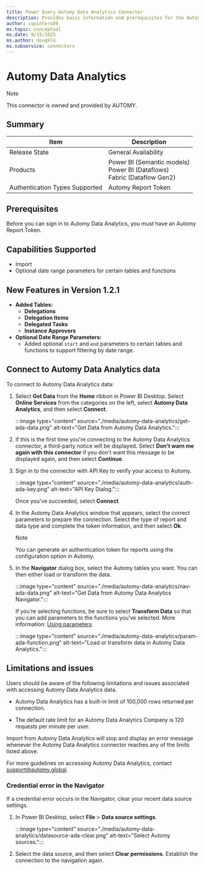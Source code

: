 ```yaml
---
title: Power Query Automy Data Analytics Connector
description: Provides basic information and prerequisites for the Automy Data Analytics connector
author: cquintero89
ms.topic: conceptual
ms.date: 9/15/2025
ms.author: dougklo
ms.subservice: connectors
---
```


# Automy Data Analytics

>[!Note]
>This connector is owned and provided by AUTOMY.

## Summary

| Item | Description |
| ---- | ----------- |
| Release State | General Availability |
| Products | Power BI (Semantic models)<br/>Power BI (Dataflows)<br/>Fabric (Dataflow Gen2) |
| Authentication Types Supported | Automy Report Token |

## Prerequisites

Before you can sign in to Automy Data Analytics, you must have an Automy Report Token.

## Capabilities Supported

* Import
* Optional date range parameters for certain tables and functions

## New Features in Version 1.2.1

- **Added Tables:**
  - **Delegations**
  - **Delegation Items**
  - **Delegated Tasks**
  - **Instance Approvers**
- **Optional Date Range Parameters:**
  - Added optional `start` and `end` parameters to certain tables and functions to support filtering by date range.

## Connect to Automy Data Analytics data

To connect to Automy Data Analytics data:

1. Select **Get Data** from the **Home** ribbon in Power BI Desktop. Select **Online Services** from the categories on the left, select **Automy Data Analytics**, and then select **Connect**.

   :::image type="content" source="./media/automy-data-analytics/get-ada-data.png" alt-text="Get Data from Automy Data Analytics.":::

2. If this is the first time you're connecting to the Automy Data Analytics connector, a third-party notice will be displayed. Select **Don't warn me again with this connector** if you don't want this message to be displayed again, and then select **Continue**.

3. Sign in to the connector with API Key to verify your access to Automy.

   :::image type="content" source="./media/automy-data-analytics/auth-ada-key.png" alt-text="API Key Dialog.":::

   Once you've succeeded, select **Connect**.

4. In the Automy Data Analytics window that appears, select the correct parameters to prepare the connection. Select the type of report and data type and complete the token information, and then select **Ok**.

   > [!NOTE]
   > You can generate an authentication token for reports using the configuration option in Automy.

5. In the **Navigator** dialog box, select the Automy tables you want. You can then either load or transform the data.

   :::image type="content" source="./media/automy-data-analytics/nav-ada-data.png" alt-text="Get Data from Automy Data Analytics Navigator.":::

   If you’re selecting functions, be sure to select **Transform Data** so that you can add parameters to the functions you’ve selected. More information: [Using parameters](../power-query-query-parameters.md)

   :::image type="content" source="./media/automy-data-analytics/param-ada-function.png" alt-text="Load or transform data in Automy Data Analytics.":::

## Limitations and issues

Users should be aware of the following limitations and issues associated with accessing Automy Data Analytics data.

* Automy Data Analytics has a built-in limit of 100,000 rows returned per connection.

* The default rate limit for an Automy Data Analytics Company is 120 requests per minute per user.

Import from Automy Data Analytics will stop and display an error message whenever the Automy Data Analytics connector reaches any of the limits listed above.

For more guidelines on accessing Automy Data Analytics, contact [support@automy.global](mailto:support@automy.global).

### Credential error in the Navigator

If a credential error occurs in the Navigator, clear your recent data source settings.

1. In Power BI Desktop, select **File** > **Data source settings**.

   :::image type="content" source="./media/automy-data-analytics/datasource-ada-clear.png" alt-text="Select Automy sources.":::

2. Select the data source, and then select **Clear permissions**. Establish the connection to the navigation again.